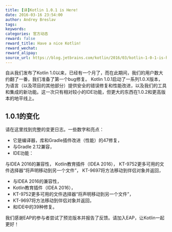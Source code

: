 ```yaml
---
title: [译]Kotlin 1.0.1 is Here!
date: 2016-03-16 23:54:00
author: Andrey Breslav
tags:
keywords:
categories: 官方动态
reward: false
reward_title: Have a nice Kotlin!
reward_wechat:
reward_alipay:
source_url: https://blog.jetbrains.com/kotlin/2016/03/kotlin-1-0-1-is-here/
---
```


自从我们发布了Kotlin 1.0以来，已经有一个月了，而在此期间，我们的用户数大约翻了一番，我们准备了第一个bug修复。
Kotlin 1.0.1启动了一系列1.0.X版本，为语言（以及项目的其他部分）提供安全的错误修复和性能改进，以及我们的工具和集成的新功能。这一次只有相对较小的IDE功能，但更大的东西在1.0.2和更高版本的地平线上。
## 1.0.1的变化

请在这里找到完整的变更日志。一些数字和亮点：

* 它是编译器，库和Gradle插件改进（性能）的47修复，
* 与Gradle 2.12兼容，
* IDE功能：

与IDEA 2016的兼容性，
Kotlin教育插件（IDEA 2016），
KT-9752更多可用的文件选择器“将声明移动到另一个文件”，
KT-9697将方法移动到伴侣对象并返回，
* 与IDEA 2016的兼容性，
* Kotlin教育插件（IDEA 2016），
* KT-9752更多可用的文件选择器“将声明移动到另一个文件”，
* KT-9697将方法移动到伴侣对象并返回，
* 和IDE中的39种修复。

我们感谢EAP的参与者尝试了预览版本并报告了反馈。请加入EAP，让Kotlin一起更好！
